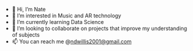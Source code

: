 - 👋 Hi, I’m Nate
- 👀 I’m interested in Music and AR technology
- 🌱 I’m currently learning Data Science
- 💞️ I’m looking to collaborate on projects that improve my understanding of subjects
- 📫 You can reach me @ndwillis2001@gmail.com
